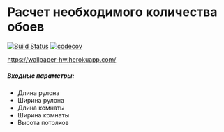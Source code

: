 # Расчет необходимого количества обоев
[![Build Status](https://travis-ci.org/evgeniychernyshev/wallpaper.svg?branch=master)](https://travis-ci.org/evgeniychernyshev/wallpaper)
[![codecov](https://codecov.io/gh/evgeniychernyshev/wallpaper/branch/master/graph/badge.svg)](https://codecov.io/gh/evgeniychernyshev/wallpaper)

https://wallpaper-hw.herokuapp.com/
##### Входные параметры:
* Длина рулона
* Ширина рулона
* Длина комнаты
* Ширина комнаты
* Высота потолков

